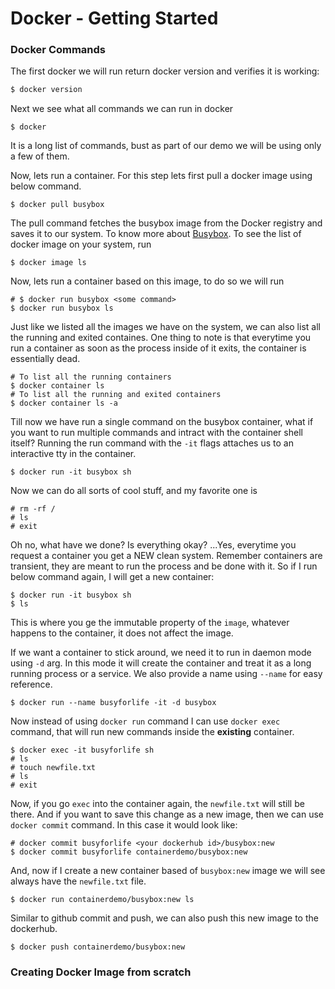 # Docker - Getting Started

### Docker Commands
The first docker we will run return docker version and verifies it is working:
```sh
$ docker version
```

Next we see what all commands we can run in docker
```
$ docker
```
It is a long list of commands, bust as part of our demo we will be using only a few of them.

Now, lets run a container. For this step lets first pull a docker image using below command.  
```
$ docker pull busybox
```
The pull command fetches the busybox image from the Docker registry and saves it to our system. To know more about [Busybox](https://en.wikipedia.org/wiki/BusyBox). To see the list of docker image on your system, run
```
$ docker image ls
```
Now, lets run a container based on this image, to do so we will run
```
# $ docker run busybox <some command>
$ docker run busybox ls
```
Just like we listed all the images we have on the system, we can also list all the running and exited containes. One thing to note is that everytime you run a container as soon as the process inside of it exits, the container is essentially dead. 
```
# To list all the running containers
$ docker container ls
# To list all the running and exited containers
$ docker container ls -a
```
Till now we have run a single command on the busybox container, what if you want to run multiple commands and intract with the container shell itself? Running the run command with the `-it` flags attaches us to an interactive tty in the container.
```
$ docker run -it busybox sh
```
Now we can do all sorts of cool stuff, and my favorite one is
```
# rm -rf /
# ls
# exit
```
Oh no, what have we done? Is everything okay? 
...Yes, everytime you request a container you get a NEW clean system. Remember containers are transient, they are meant to run the process and be done with it. So if I run below command again, I will get a new container:
```
$ docker run -it busybox sh
$ ls
```
This is where you ge the immutable property of the `image`, whatever happens to the container, it does not affect the image.

If we want a container to stick around, we need it to run in daemon mode using `-d` arg. In this mode it will create the container and treat it as a long running process or a service. We also provide a name using `--name` for easy reference.
```
$ docker run --name busyforlife -it -d busybox
```

Now instead of using `docker run` command I can use `docker exec` command, that will run new commands inside the **existing** container.
```
$ docker exec -it busyforlife sh
# ls
# touch newfile.txt
# ls
# exit
```
Now, if you go `exec` into the container again, the `newfile.txt` will still be there. And if you want to save this change as a new image, then we can use `docker commit` command. In this case it would look like:
```
# docker commit busyforlife <your dockerhub id>/busybox:new
$ docker commit busyforlife containerdemo/busybox:new
```

And, now if I create a new container based of `busybox:new` image we will see always have the `newfile.txt` file.
```
$ docker run containerdemo/busybox:new ls
```
Similar to github commit and push, we can also push this new image to the dockerhub.
```
$ docker push containerdemo/busybox:new
```


### Creating Docker Image from scratch


